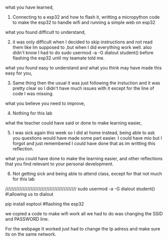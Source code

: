 what you have learned,

1. Connecting to a esp32 and how to flash it, writting a micropython code to make the esp32 to handle wifi and running a simple web on esp32

what you found difficult to understand,

2. it was only difficult when I decided to skip instructions and not read them like Im supposed to ,but when I did everything work well.
also didn't know I had to do sudo usermod -a -G dialout student() before flashing the esp32 until my teamate told me.

what you found easy to understand and what you think may have made this easy for you,

3. Same thing then the usual it was just following the instuction and it was pretty clear so I didn't have much issues with it except for the line of code I was missing.

what you believe you need to improve,

4. Nothing for this lab

what the teacher could have said or done to make learning easier,

5. I was sick again this week so I did at home instead, being able to ask you questions would have made some part easier. I could have mio but I forgot and just remembered I could have done that as im writting this reflection.

what you could have done to make the learning easier, and other reflections that you find relevant to your personal development.

6. Not getting sick and being able to attend class, except for that not much for this lab

/////////////////////////////////////////////
sudo usermod -a -G dialout student()  #\allowing us to dialout

pip install esptool #flashing the esp32

we copied a code to make wifi work all we had to do was changing the SSID and PASSWORD line.

For the webpage It worked just had to change the Ip adress and make sure its on the same network.
